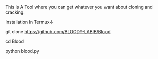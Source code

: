 This Is A Tool where you can get whatever you want about cloning and cracking.


Installation In Termux↓


git clone https://github.com/BLOODY-LABIB/Blood


cd Blood


python blood.py
